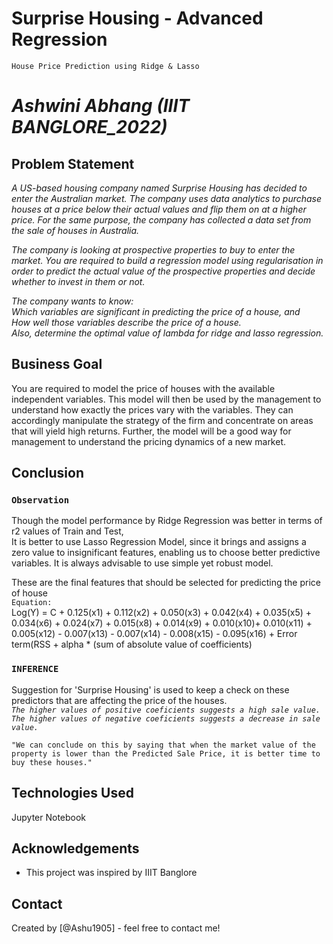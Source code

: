 # Surprise Housing - Advanced Regression <br>
`House Price Prediction using Ridge & Lasso`
# _Ashwini Abhang (IIIT BANGLORE_2022)_
## Problem Statement<br>
*A US-based housing company named Surprise Housing has decided to enter the Australian market. The company uses data analytics to purchase houses at a price below their actual values and flip them on at a higher price. For the same purpose, the company has collected a data set from the sale of houses in Australia.*

*The company is looking at prospective properties to buy to enter the market. You are required to build a regression model using regularisation in order to predict the actual value of the prospective properties and decide whether to invest in them or not.*

*The company wants to know:<br>
Which variables are significant in predicting the price of a house, and<br>
How well those variables describe the price of a house.<br>
Also, determine the optimal value of lambda for ridge and lasso regression.*

## Business Goal 
You are required to model the price of houses with the available independent variables. This model will then be used by the management to understand how exactly the prices vary with the variables. They can accordingly manipulate the strategy of the firm and concentrate on areas that will yield high returns. Further, the model will be a good way for management to understand the pricing dynamics of a new market.

## Conclusion
### `Observation` <br>
Though the model performance by Ridge Regression was better in terms of r2 values of Train and Test,<br>
It is better to use Lasso Regression Model, since it brings and assigns a zero value to insignificant features, enabling us to choose better predictive variables.
It is always advisable to use simple yet robust model.<br> 

These are the final features that should be selected for predicting the price of house<br>
`Equation:` <br> 
Log(Y) = C + 0.125(x1) + 0.112(x2) + 0.050(x3) + 0.042(x4) + 0.035(x5) + 0.034(x6) + 0.024(x7) + 0.015(x8) + 0.014(x9) + 0.010(x10)+ 0.010(x11) + 0.005(x12) - 0.007(x13) - 0.007(x14) - 0.008(x15) - 0.095(x16) + Error term(RSS + alpha * (sum of absolute value of coefficients) <br>
 
### `INFERENCE` <br>
Suggestion for 'Surprise Housing' is used to keep a check on these predictors that are affecting the price of the houses.<br>
*`The higher values of positive coeficients suggests a high sale value.`* <br>
*`The higher values of negative coeficients suggests a decrease in sale value.`* <br>

`"We can conclude on this by saying that when the market value of the property is lower than the Predicted Sale Price, it is better time to buy these houses."`

## Technologies Used
Jupyter Notebook

## Acknowledgements
- This project was inspired by IIIT Banglore

## Contact
Created by [@Ashu1905] - feel free to contact me!
